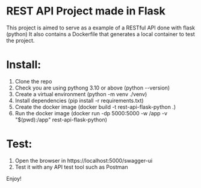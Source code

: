 # REST API Project made in Flask

This project is aimed to serve as a example of a RESTful API done with flask (python)
It also contains a Dockerfile that generates a local container to test the project.

# Install:

1. Clone the repo
2. Check you are using pythong 3.10 or above (python --version)
3. Create a virtual environment (python -m venv ./venv)
4. Install dependencies (pip install -r requirements.txt)
5. Create the docker image (docker build -t rest-api-flask-python .)
6. Run the docker image (docker run -dp 5000:5000 -w /app -v "$(pwd):/app" rest-api-flask-python)

# Test:

1. Open the browser in https://localhost:5000/swagger-ui
2. Test it with any API test tool such as Postman




Enjoy!